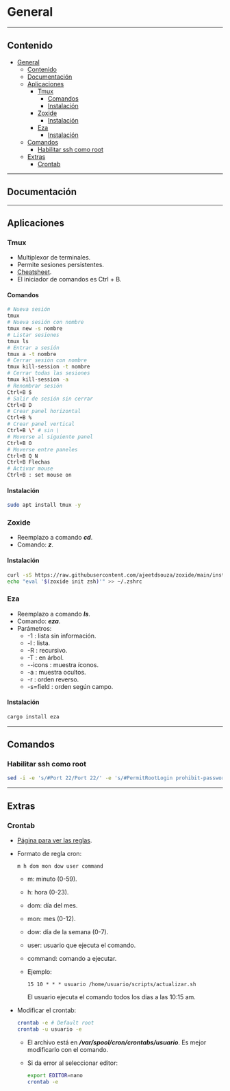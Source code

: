 # General

---

## Contenido

- [General](#general)
  - [Contenido](#contenido)
  - [Documentación](#documentación)
  - [Aplicaciones](#aplicaciones)
    - [Tmux](#tmux)
      - [Comandos](#comandos)
      - [Instalación](#instalación)
    - [Zoxide](#zoxide)
      - [Instalación](#instalación-1)
    - [Eza](#eza)
      - [Instalación](#instalación-2)
  - [Comandos](#comandos-1)
    - [Habilitar ssh como root](#habilitar-ssh-como-root)
  - [Extras](#extras)
    - [Crontab](#crontab)

---

## Documentación

---

## Aplicaciones

### Tmux

- Multiplexor de terminales.
- Permite sesiones persistentes.
- [Cheatsheet](https://tmuxcheatsheet.com/).
- El iniciador de comandos es Ctrl + B.

#### Comandos

```sh
# Nueva sesión
tmux
# Nueva sesión con nombre
tmux new -s nombre
# Listar sesiones
tmux ls
# Entrar a sesión
tmux a -t nombre
# Cerrar sesión con nombre
tmux kill-session -t nombre
# Cerrar todas las sesiones
tmux kill-session -a
# Renombrar sesión
Ctrl+B $
# Salir de sesión sin cerrar
Ctrl+B D
# Crear panel horizontal
Ctrl+B %
# Crear panel vertical
Ctrl+B \" # sin \
# Moverse al siguiente panel
Ctrl+B O
# Moverse entre paneles
Ctrl+B Q N
Ctrl+B Flechas
# Activar mouse
Ctrl+B : set mouse on
```

#### Instalación

```sh
sudo apt install tmux -y
```

### Zoxide

- Reemplazo a comando **_cd_**.
- Comando: **_z_**.

#### Instalación

```sh
curl -sS https://raw.githubusercontent.com/ajeetdsouza/zoxide/main/install.sh | bash
echo "eval '$(zoxide init zsh)'" >> ~/.zshrc
```

### Eza

- Reemplazo a comando **_ls_**.
- Comando: **_eza_**.
- Parámetros:
  - -1 : lista sin información.
  - -l : lista.
  - -R : recursivo.
  - -T : en árbol.
  - --icons : muestra íconos.
  - -a : muestra ocultos.
  - -r : orden reverso.
  - -s=field : orden según campo.

#### Instalación

```sh
cargo install eza
```

---

## Comandos

### Habilitar ssh como root

```sh
sed -i -e 's/#Port 22/Port 22/' -e 's/#PermitRootLogin prohibit-password/PermitRootLogin yes/' /etc/ssh/sshd_config && service sshd restart && ip a
```

---

## Extras

### Crontab

- [Página para ver las reglas](https://crontab.guru/).

- Formato de regla cron:

  ```text
  m h dom mon dow user command
  ```

  - m: minuto (0-59).
  - h: hora (0-23).
  - dom: día del mes.
  - mon: mes (0-12).
  - dow: día de la semana (0-7).
  - user: usuario que ejecuta el comando.
  - command: comando a ejecutar.

  - Ejemplo:

    ```cron
    15 10 * * * usuario /home/usuario/scripts/actualizar.sh
    ```

    El usuario ejecuta el comando todos los dias a las 10:15 am.

- Modificar el crontab:

  ```sh
  crontab -e # Default root
  crontab -u usuario -e
  ```

  - El archivo está en **_/var/spool/cron/crontabs/usuario_**. Es mejor modificarlo con el comando.

  - Si da error al seleccionar editor:

    ```sh
    export EDITOR=nano
    crontab -e
    ```
